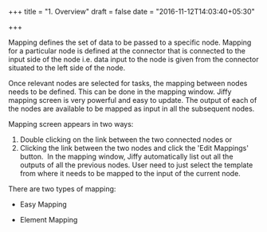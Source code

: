 +++
title = "1. Overview"
draft = false
date = "2016-11-12T14:03:40+05:30"

+++

Mapping defines the set of data to be passed to a specific node. Mapping for a particular node is defined at the connector that is connected to the input side of the node i.e. data input to the node is given from the connector situated to the left side of the node.  

Once relevant nodes are selected for tasks, the mapping between nodes needs to be defined. This can be done in the mapping window. Jiffy mapping screen is very powerful and easy to update. The output of each of the nodes are available to be mapped as input in all the subsequent nodes. 

Mapping screen appears in two ways:  
 1. Double clicking on the link between the two connected nodes or  
 2. Clicking the link between the two nodes and click the 'Edit Mappings' button. 
In the mapping window, Jiffy automatically list out all the outputs of all the previous nodes. User need to just select the template from where it needs to be mapped to the input of the current node.

There are two types of mapping:

 * Easy Mapping
 + Element Mapping

